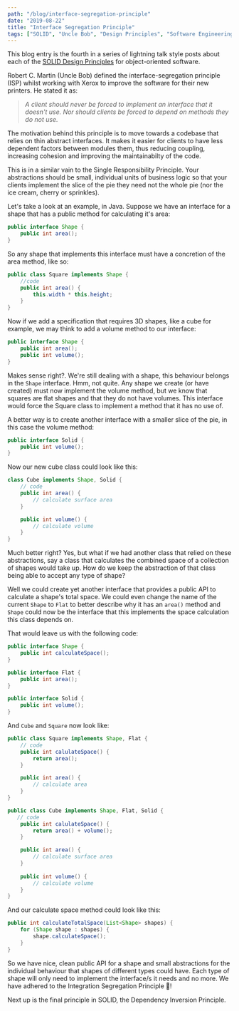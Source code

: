 ```yaml
---
path: "/blog/interface-segregation-principle"
date: "2019-08-22"
title: "Interface Segregation Principle"
tags: ["SOLID", "Uncle Bob", "Design Principles", "Software Engineering"]
---
```


This blog entry is the fourth in a series of lightning talk style posts about each of the [SOLID Design Principles](https://en.wikipedia.org/wiki/SOLID) for object-oriented software.

Robert C. Martin (Uncle Bob) defined the interface-segregation principle (ISP) whilst working with Xerox to improve the software for their new printers. He stated it as:

> _A client should never be forced to implement an interface that it doesn't use. Nor should clients be forced to depend on methods they do not use._

The motivation behind this principle is to move towards a codebase that relies on thin abstract interfaces. It makes it easier for clients to have less dependent factors between modules them, thus reducing coupling, increasing cohesion and improving the maintainabilty of the code. 

This is in a similar vain to the Single Responsibility Principle. Your abstractions should be small, individual units of business logic so that your clients implement the slice of the pie they need not the whole pie (nor the ice cream, cherry or sprinkles).

Let's take a look at an example, in Java. Suppose we have an interface for a shape that has a public method for calculating it's area:

```java
public interface Shape {
    public int area();
}
```

So any shape that implements this interface must have a concretion of the area method, like so:

```java
public class Square implements Shape {
    //code
    public int area() {
        this.width * this.height;
    }
}
```

Now if we add a specification that requires 3D shapes, like a cube for example, we may think to add a volume method to our interface:

```java
public interface Shape {
    public int area();
    public int volume();
}
```

Makes sense right?. We're still dealing with a shape, this behaviour belongs in the `Shape` interface. Hmm, not quite. Any shape we create (or have created) must now implement the volume method, but we know that squares are flat shapes and that they do not have volumes. This interface would force the Square class to implement a method that it has no use of. 

A better way is to create another interface with a smaller slice of the pie, in this case the volume method:

```java
public interface Solid {
    public int volume();
}
```

Now our new cube class could look like this:

```java
class Cube implements Shape, Solid {
    // code
    public int area() {
        // calculate surface area
    }

    public int volume() {
        // calculate volume
    }
}
```

Much better right? Yes, but what if we had another class that relied on these abstractions, say a class that calculates the combined space of a collection of shapes would take up. How do we keep the abstraction of that class being able to accept any type of shape?

Well we could create yet another interface that provides a public API to calculate a shape's total space. We could even change the name of the current `Shape` to `Flat` to better describe why it has an `area()` method and `Shape` could now be the interface that this implements the space calculation this class depends on. 

That would leave us with the following code:

```java
public interface Shape {
    public int calculateSpace();
}
```
```java
public interface Flat {
    public int area();
}
```
```java
public interface Solid {
    public int volume();
}
```

And `Cube` and `Square` now look like:

```java
public class Square implements Shape, Flat {
    // code
    public int calulateSpace() {
        return area();
    }

    public int area() {
        // calculate area
    }
}
```
```java
public class Cube implements Shape, Flat, Solid {
   // code
    public int calulateSpace() {
        return area() + volume();
    }

    public int area() {
        // calculate surface area
    }
    
    public int volume() {
        // calculate volume
    }
}
```

And our calculate space method could look like this:

```java
public int calculateTotalSpace(List<Shape> shapes) {
    for (Shape shape : shapes) {
        shape.calculateSpace();
    }
}
```

So we have nice, clean public API for a shape and small abstractions for the individual behaviour that shapes of different types could have. Each type of shape will only need to implement the interface/s it needs and no more. We have adhered to the Integration Segregation Principle 🎉!

Next up is the final principle in SOLID, the Dependency Inversion Principle.